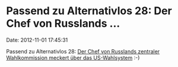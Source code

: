 Passend zu Alternativlos 28: Der Chef von Russlands \...
========================================================

Date: 2012-11-01 17:45:31

Passend zu Alternativlos 28: [Der Chef von Russlands zentraler
Wahlkommission meckert über das
US-Wahlsystem](http://rt.com/politics/russia-us-elections-churov-voting-machines-648/)
:-)
